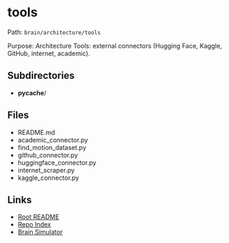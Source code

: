 # tools

Path: `brain/architecture/tools`

Purpose: Architecture Tools: external connectors (Hugging Face, Kaggle, GitHub, internet, academic).

## Subdirectories
- __pycache__/

## Files
- README.md
- academic_connector.py
- find_motion_dataset.py
- github_connector.py
- huggingface_connector.py
- internet_scraper.py
- kaggle_connector.py

## Links
- [Root README](../../README.md)
- [Repo Index](../../repo_index.json)
- [Brain Simulator](../../brain/architecture/brain_simulator.py)
